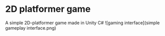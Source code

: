 # 2D platformer game

A simple 2D-platformer game made in Unity C#
![gaming interface](simple gameplay interface.png)
